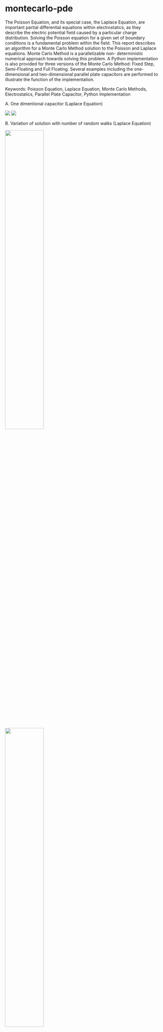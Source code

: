 # montecarlo-pde
The Poisson Equation, and its special case, the
Laplace Equation, are important partial differential equations
within electrostatics, as they describe the electric potential field
caused by a particular charge distribution. Solving the Poisson
equation for a given set of boundary conditions is a fundamental
problem within the field. This report describes an algorithm for a
Monte Carlo Method solution to the Poisson and Laplace
equations. Monte Carlo Method is a parallelizable non-
deterministic numerical approach towards solving this problem.
A Python implementation is also provided for three versions of the
Monte Carlo Method: Fixed Step, Semi-Floating and Full
Floating. Several examples including the one-dimensional and
two-dimensional parallel plate capacitors are performed to
illustrate the function of the implementation.


Keywords: Poisson Equation, Laplace Equation, Monte Carlo
Methods, Electrostatics, Parallel Plate Capacitor, Python
Implementation


A. One dimentional capacitor (Laplace Equation)
<p float="left">
  <img src="Figures/A1.png"/>
   <img src="Figures/A2.png"/>
</p>

B. Variation of solution with number of random walks
(Laplace Equation)
<p float="left">
  <img src="Figures/B1.gif" width="50%" />
  <img src="Figures/B2.png" width="50%" /> 
</p>

C. Variation of solution with number of lattice points
(Laplace Equation)
<p float="left">
  <img src="Figures/C1.gif" width="50%" />
  <img src="Figures/C2.png" width="50%" /> 
</p>

D.One dimensional capacitor with a linear charge
distribution (Poisson Equation)
<p float="left">
  <img src="Figures/D1.png"  />
</p>

E. Two dimentional capacitor (Laplace Equation)
<p float="left">
  <img src="Figures/E1.png" width="50%" />
  <img src="Figures/E2.png" width="50%" /> 
</p>
<p float="left">
  <img src="Figures/E4.png" width="50%" />
  <img src="Figures/E5.png" width="50%" /> 
</p>

F.Two dimentional metal box with a spherical charge in
centre (Poisson Equation)
<p float="left">
  <img src="Figures/F1.png" width="33%" />
  <img src="Figures/F2.png" width="33%" /> 
  <img src="Figures/F2.png" width="33%" /> 
</p>

G. Two dimentional metal box with a two oppositely charged
spheres (Poisson Equation)
<p float="left">
  <img src="Figures/G1.png" width="50%" />
  <img src="Figures/G2.png" width="50%" /> 
</p>
<p float="left">
  <img src="Figures/G4.png" width="50%" />
  <img src="Figures/G5.png" width="50%" /> 
</p>

H.Two dimentional metal box with a spherical charge at
center using semi-floating random walk algorithm
(Poisson Equation)

<p float="left">
  <img src="Figures/H1.png" width="50%" />
  <img src="Figures/H2.png" width="50%" /> 
</p>

I. Two dimentional metal box with a spherical charge at
center using full floating random walk algorithm (Poisson
Equation)
<p float="left">
  <img src="Figures/I1.png" />
</p>
